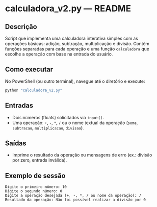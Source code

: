 # calculadora_v2.py — README

Descrição
--------
Script que implementa uma calculadora interativa simples com as operações básicas: adição, subtração, multiplicação e divisão. Contém funções separadas para cada operação e uma função `calculadora` que escolhe a operação com base na entrada do usuário.

Como executar
---------------
No PowerShell (ou outro terminal), navegue até o diretório e execute:

```powershell
python "calculadora_v2.py"
```

Entradas
--------
- Dois números (floats) solicitados via `input()`.
- Uma operação: `+`, `-`, `*`, `/` ou o nome textual da operação (`soma`, `subtracao`, `multiplicacao`, `divisao`).

Saídas
------
- Imprime o resultado da operação ou mensagens de erro (ex.: divisão por zero, entrada inválida).

Exemplo de sessão
------------------
```
Digite o primeiro número: 10
Digite o segundo número: 0
Digite a operação desejada (+, -, *, / ou nome da operação): /
Resultado da operação: Não foi possível realizar a divisão por 0
```
